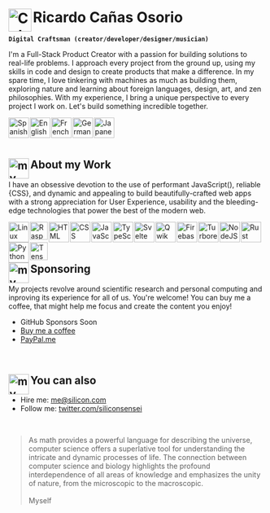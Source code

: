 # <img align="left" alt="Colombia" width="45px" src="https://api.iconify.design/twemoji/flag-colombia.svg" /> Ricardo Cañas Osorio

**`Digital Craftsman (creator/developer/designer/musician)`**

I'm a Full-Stack Product Creator with a passion for building solutions to real-life problems. I approach every project from the ground up, using my skills in code and design to create products that make a difference. In my spare time, I love tinkering with machines as much as building them, exploring nature and learning about foreign languages, design, art, and zen philosophies. With my experience, I bring a unique perspective to every project I work on. Let's build something incredible together.

<img align="left" alt="Spanish" width="40px" style="margin-right:2px;" src="https://api.iconify.design/twemoji/flag-spain.svg" />
<img align="left" alt="English" width="40px" style="margin-right:2px;" src="https://api.iconify.design/twemoji/flag-united-kingdom.svg" />
<img align="left" alt="French" width="40px" style="margin-right:2px;" src="https://api.iconify.design/twemoji/flag-france.svg" />
<img align="left" alt="German" width="40px" style="margin-right:2px;" src="https://api.iconify.design/twemoji/flag-germany.svg" />
<img align="left" alt="Japanese" width="40px" style="margin-right:2px;" src="https://api.iconify.design/twemoji/flag-japan.svg" />

<br><br><br>

## <img align="left" alt="my-work" width="40px" src="https://api.iconify.design/emojione-v1/old-personal-computer.svg" /> About my Work

I have an obsessive devotion to the use of performant JavaScript(), reliable {CSS}, and dynamic and appealing <HTML> to build beautifully-crafted web apps with a strong appreciation for User Experience, usability and the bleeding-edge technologies that power the best of the modern web.

<img align="left" alt="Linux" width="40px" style="margin-right:2px;" src="https://api.iconify.design/logos/linux-tux.svg" />
<img align="left" alt="RaspberryPi" width="35px" style="margin-right:2px;" src="https://api.iconify.design/logos/raspberry-pi.svg"/>
<img align="left" alt="HTML" width="40px" style="margin-right:2px;" src="https://api.iconify.design/vscode-icons/file-type-html.svg" />
<img align="left" alt="CSS" width="40px" style="margin-right:2px;" src="https://api.iconify.design/vscode-icons/file-type-css.svg" />
<img align="left" alt="JavaScript" width="40px" style="margin-right:2px;" src="https://api.iconify.design/vscode-icons/file-type-js-official.svg" />
<img align="left" alt="TypeScript" width="40px" style="margin-right:2px;" src="https://api.iconify.design/vscode-icons/file-type-typescript-official.svg" />
<img align="left" alt="Svelte" width="40px" style="margin-right:2px;" src="https://api.iconify.design/vscode-icons/file-type-svelte.svg" />
<img align="left" alt="Qwik" width="40px" style="margin-right:2px;" src="https://api.iconify.design/logos/qwik.svg" />
<img align="left" alt="Firebase" width="40px" style="margin-right:2px;" src="https://api.iconify.design/vscode-icons/file-type-firebase.svg"/>
<img align="left" alt="Turborepo" width="40px" style="margin-right:2px;" src="https://api.iconify.design/vscode-icons/file-type-turbo.svg"/>
<img align="left" alt="NodeJS" width="40px" style="margin-right:2px;" src="https://api.iconify.design/vscode-icons/file-type-node.svg" />
<img align="left" alt="Rust" width="40px" style="margin-right:2px;" src="https://api.iconify.design/vscode-icons/file-type-rust.svg" />
<img align="left" alt="Python" width="40px" style="margin-right:2px;" src="https://api.iconify.design/vscode-icons/file-type-python.svg" />
<img align="left" alt="TensorFlow" width="35px" style="margin-right:2px;" src="https://api.iconify.design/logos/tensorflow.svg"/>

<br><br><br>

## <img align="left" alt="my-work" width="40px" src="https://api.iconify.design/openmoji/roasted-coffee-bean.svg" /> Sponsoring

My projects revolve around scientific research and personal computing and inproving its experience for all of us. You're welcome! You can buy me a coffee, that might help me focus and create the content you enjoy!

- GitHub Sponsors Soon
- [Buy me a coffee](https://www.buymeacoffee.com/)
- [PayPal.me](https://www.paypal.com/paypalme)
  
<br>
  
## <img align="left" alt="my-work" width="40px" src="https://api.iconify.design/twemoji/handshake-light-skin-tone.svg" /> You can also

- Hire me: me@silicon.com
- Follow me: [twitter.com/siliconsensei](https://twitter.com/siliconsensei)
  
<br>

> As math provides a powerful language for describing the universe, computer science offers a superlative tool for understanding the intricate and dynamic processes of life. The connection between computer science and biology highlights the profound interdependence of all areas of knowledge and emphasizes the unity of nature, from the microscopic to the macroscopic.
> <br><br>
> Myself
